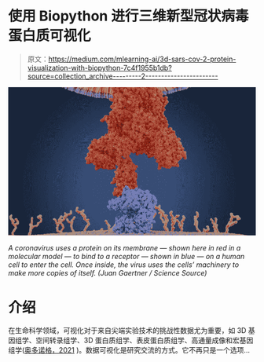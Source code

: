 # 使用 Biopython 进行三维新型冠状病毒蛋白质可视化

> 原文：<https://medium.com/mlearning-ai/3d-sars-cov-2-protein-visualization-with-biopython-7c4f1955b1db?source=collection_archive---------2----------------------->

![](img/76772be49c91e11d6c35763105816843.png)

*A coronavirus uses a protein on its membrane — shown here in red in a molecular model — to bind to a receptor — shown in blue — on a human cell to enter the cell. Once inside, the virus uses the cells’ machinery to make more copies of itself. (Juan Gaertner / Science Source)*

# 介绍

在生命科学领域，可视化对于来自尖端实验技术的挑战性数据尤为重要，如 3D 基因组学、空间转录组学、3D 蛋白质组学、表皮蛋白质组学、高通量成像和宏基因组学([奥多诺格，2021](https://www.frontiersin.org/articles/10.3389/fbinf.2021.669186/full) )。数据可视化是研究交流的方式。它不再只是一个选项…